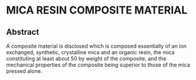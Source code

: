# MICA RESIN COMPOSITE MATERIAL

## Abstract
A composite material is disclosed which is composed essentially of an ion exchanged, synthetic, crystalline mica and an organic resin, the mica constituting at least about 50 by weight of the composite, and the mechanical properties of the composite being superior to those of the mica pressed alone.
